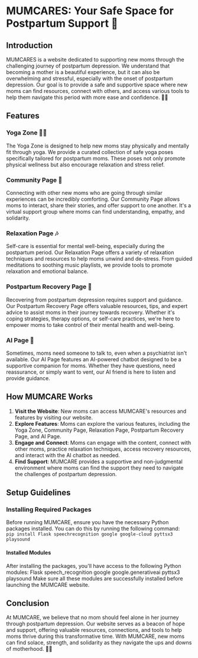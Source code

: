 # MUMCARES: Your Safe Space for Postpartum Support 🌼

## Introduction
MUMCARES is a website dedicated to supporting new moms through the challenging journey of postpartum depression. We understand that becoming a mother is a beautiful experience, but it can also be overwhelming and stressful, especially with the onset of postpartum depression. Our goal is to provide a safe and supportive space where new moms can find resources, connect with others, and access various tools to help them navigate this period with more ease and confidence. 🤱🌟

## Features

### Yoga Zone 🧘‍♀️
The Yoga Zone is designed to help new moms stay physically and mentally fit through yoga. We provide a curated collection of safe yoga poses specifically tailored for postpartum moms. These poses not only promote physical wellness but also encourage relaxation and stress relief. 

### Community Page 🤝
Connecting with other new moms who are going through similar experiences can be incredibly comforting. Our Community Page allows moms to interact, share their stories, and offer support to one another. It's a virtual support group where moms can find understanding, empathy, and solidarity. 

### Relaxation Page 🎶
Self-care is essential for mental well-being, especially during the postpartum period. Our Relaxation Page offers a variety of relaxation techniques and resources to help moms unwind and de-stress. From guided meditations to soothing music playlists, we provide tools to promote relaxation and emotional balance. 

### Postpartum Recovery Page 💪
Recovering from postpartum depression requires support and guidance. Our Postpartum Recovery Page offers valuable resources, tips, and expert advice to assist moms in their journey towards recovery. Whether it's coping strategies, therapy options, or self-care practices, we're here to empower moms to take control of their mental health and well-being. 

### AI Page 🤖
Sometimes, moms need someone to talk to, even when a psychiatrist isn't available. Our AI Page features an AI-powered chatbot designed to be a supportive companion for moms. Whether they have questions, need reassurance, or simply want to vent, our AI friend is here to listen and provide guidance. 

## How MUMCARE Works
1. **Visit the Website**: New moms can access MUMCARE's resources and features by visiting our website.
2. **Explore Features**: Moms can explore the various features, including the Yoga Zone, Community Page, Relaxation Page, Postpartum Recovery Page, and AI Page.
3. **Engage and Connect**: Moms can engage with the content, connect with other moms, practice relaxation techniques, access recovery resources, and interact with the AI chatbot as needed.
4. **Find Support**: MUMCARE provides a supportive and non-judgmental environment where moms can find the support they need to navigate the challenges of postpartum depression.

## Setup Guidelines
### Installing Required Packages
Before running MUMCARE, ensure you have the necessary Python packages installed. You can do this by running the following command:<br>
```pip install Flask speechrecognition google google-cloud pyttsx3 playsound ```
#### Installed Modules
After installing the packages, you'll have access to the following Python modules:
Flask
speech_recognition
google
google.generativeai
pyttsx3
playsound
Make sure all these modules are successfully installed before launching the MUMCARE website.

## Conclusion
At MUMCARE, we believe that no mom should feel alone in her journey through postpartum depression. Our website serves as a beacon of hope and support, offering valuable resources, connections, and tools to help moms thrive during this transformative time. With MUMCARE, new moms can find solace, strength, and solidarity as they navigate the ups and downs of motherhood. 🌟💖
